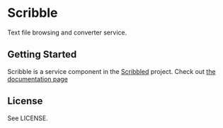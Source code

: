 # Scribble

Text file browsing and converter service.

## Getting Started

Scribble is a service component in the [Scribbled](http://scribbled.io) project. Check out [the documentation page](https://scribbled.io/about-scribble/)

## License

See LICENSE.